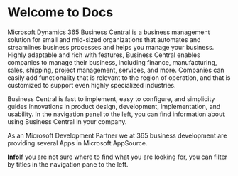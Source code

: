 # Welcome to Docs

Microsoft Dynamics 365 Business Central is a business management solution for small and mid-sized organizations that automates and streamlines business processes and helps you manage your business. Highly adaptable and rich with features, Business Central enables companies to manage their business, including finance, manufacturing, sales, shipping, project management, services, and more. Companies can easily add functionality that is relevant to the region of operation, and that is customized to support even highly specialized industries.

Business Central is fast to implement, easy to configure, and simplicity guides innovations in product design, development, implementation, and usability. In the navigation panel to the left, you can find information about using Business Central in your company.

As an Microsoft Development Partner we at 365 business development are providing several Apps in Microsoft AppSource.

<div class="alert alert-info">
    <i class="fa-duotone fa-thin fa-lightbulb fa-lg"></i>
    <strong>Info</strong>If you are not sure where to find what you are looking for, you can filter by titles in the navigation pane to the left.
</div>